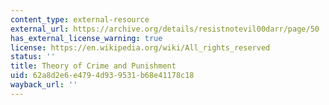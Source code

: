 ```yaml
---
content_type: external-resource
external_url: https://archive.org/details/resistnotevil00darr/page/50
has_external_license_warning: true
license: https://en.wikipedia.org/wiki/All_rights_reserved
status: ''
title: Theory of Crime and Punishment
uid: 62a8d2e6-e479-4d93-9531-b68e41178c18
wayback_url: ''
---
```

